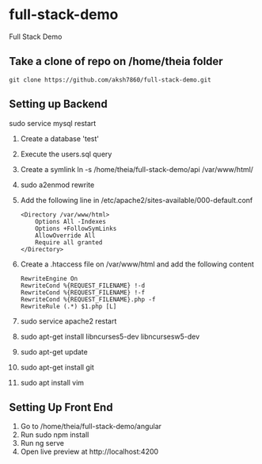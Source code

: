 # full-stack-demo
Full Stack Demo

## Take a clone of repo on /home/theia folder
	git clone https://github.com/aksh7860/full-stack-demo.git

## Setting up Backend
sudo service mysql restart
1. Create a database 'test'
2. Execute the users.sql query 
3. Create a symlink ln -s /home/theia/full-stack-demo/api /var/www/html/
4. sudo a2enmod rewrite
5. Add the following line in /etc/apache2/sites-available/000-default.conf
	```
	<Directory /var/www/html>
        Options All -Indexes
        Options +FollowSymLinks
        AllowOverride All
        Require all granted
    </Directory>
    ```
6. Create a .htaccess file on /var/www/html and add the following content
	```
	RewriteEngine On
	RewriteCond %{REQUEST_FILENAME} !-d
	RewriteCond %{REQUEST_FILENAME} !-f
	RewriteCond %{REQUEST_FILENAME}.php -f
	RewriteRule (.*) $1.php [L]
	```

7.  sudo service apache2 restart
8.  sudo apt-get install libncurses5-dev libncursesw5-dev
9.  sudo apt-get update
10. sudo apt-get install git
11. sudo apt install vim




## Setting Up Front End
1. Go to /home/theia/full-stack-demo/angular
2. Run sudo npm install
3. Run ng serve
4. Open live preview at http://localhost:4200

